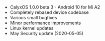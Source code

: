 * CalyxOS 1.0.0 beta 3 - Android 10 for Mi A2
* Completely rebased device codebase
* Various small bugfixes
* Minor performance improvements
* Linux kernel updates
* May Security update (2020-05-05)
